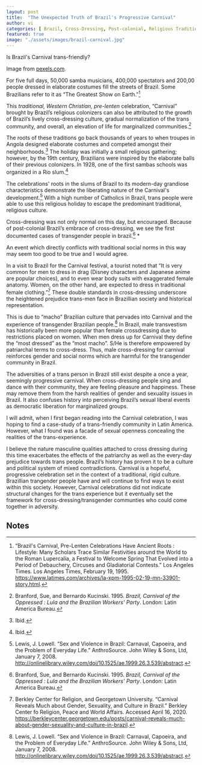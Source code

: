 ```yaml
---
layout: post
title:  "The Unexpected Truth of Brazil's Progressive Carnival"
author: vi
categories: [ Brazil, Cross-Dressing, Post-colonial, Religious Traditions, region ]
featured: true
image: "./assets/images/brazil-carnival.jpg"
---
```

Is Brazil's Carnival trans-friendly?

Image from [pexels.com](https://www.pexels.com/search/brazil/).

For five full days, 50,000 samba musicians, 400,000 spectators and  200,00 people dressed in elaborate costumes fill the streets of Brazil. Some Brazilians refer to it as “The Greatest Show on Earth.”[^1]

This _traditional, Western Christian, pre-lenten_ celebration, “Carnival” brought by Brazil’s religious colonizers can also be attributed to the growth of Brazil’s lively cross-dressing culture, gradual normalization of the trans community, and overall, an elevation of life for marginalized communities.[^2]

The roots of these traditions go back thousands of years to when troupes in Angola designed elaborate costumes and competed amongst their neighborhoods.[^3] The holiday was initially a small religious gathering; however, by the 19th century, Brazilians were inspired by the elaborate balls of their previous colonizers. In 1928, one of the first sambas schools was organized in a Rio slum.[^4] 

The celebrations' roots in the slums of Brazil to its modern-day grandiose characteristics demonstrate the liberating nature of the Carnival's development.[^5] With a high number of Catholics in Brazil, trans people were able to use this religious holiday to escape the predominant traditional, religious culture. 

Cross-dressing was not only normal on this day, but encouraged. Because of post-colonial Brazil’s embrace of cross-dressing, we see the first documented cases of transgender people in brazil.[^6] *

An event which directly conflicts with traditional social norms in this way may seem too good to be true and I would agree. 

In a visit to Brazil for the Carnival festival, a tourist noted that “It is very common for men to dress in drag (Disney characters and Japanese anime are popular choices), and to even wear body suits with exaggerated female anatomy. Women, on the other hand, are expected to dress in traditional female clothing.”[^7] These double standards in cross-dressing underscore the heightened prejudice trans-men face in Brazillian society and historical representation. 

This is due to “macho” Brazilian culture that pervades into Carnival and the experience of transgender Brazilian people.[^8] In Brazil, male transvestism has historically been more popular than female crossdressing due to restrictions placed on women. When men dress up for Carnival they define the “most dressed” as the “most macho”. S/He is therefore empowered by patriarchal terms to cross-dress. Thus, male cross-dressing for carnival reinforces gender and social norms which are harmful for the transgender community in Brazil. 

The adversities of a trans person in Brazil still exist despite a once a year, seemingly progressive carnival. When cross-dressing people sing and dance with their community, they are feeling pleasure and happiness. These may remove them from the harsh realities of  gender and sexuality issues in Brazil. It also confuses history into perceiving Brazil’s sexual liberal events as democratic liberation for marginalized groups.

I will admit, when I first began reading into the Carnival celebration, I was hoping to find a case-study of a trans-friendly community in Latin America. However, what I found was a facade of sexual openness concealing the realities of the trans-experience. 

I believe the nature masculine qualities attached to cross dressing during this time exacerbates the effects of the patriarchy as well as the every-day prejudice towards trans people. Brazil’s history has proven it to be a culture and political system of mixed contradictions. Carnival is a hopeful, progressive celebration set in the context of a traditional, rigid culture. Brazillian trangender people have and will continue to find ways to exist within this society. However, Carnival celebrations did not indicate structural changes for the trans experience but it eventually set the framework for cross-dressing/transgender communties who could come together in adversity.  


<!-- Footnotes themselves at the bottom. -->
## Notes

[^1]:
     “Brazil's Carnival, Pre-Lenten Celebrations Have Ancient Roots : Lifestyle: Many Scholars Trace Similar Festivities around the World to the Roman Lupercalia, a Festival to Welcome Spring That Evolved into a Period of Debauchery, Circuses and Gladiatorial Contests.” Los Angeles Times. Los Angeles Times, February 19, 1995. https://www.latimes.com/archives/la-xpm-1995-02-19-mn-33901-story.html.

[^2]:
     Branford, Sue, and Bernardo Kucinski. 1995. _Brazil, Carnival of the Oppressed : Lula and the Brazilian Workers' Party_. London: Latin America Bureau.

[^3]:
     Ibid. 

[^4]:
     Ibid.

[^5]:
     Lewis, J. Lowell. “Sex and Violence in Brazil: Carnaval, Capoeira, and the Problem of Everyday Life.” AnthroSource. John Wiley & Sons, Ltd, January 7, 2008. http://onlinelibrary.wiley.com/doi/10.1525/ae.1999.26.3.539/abstract.

[^6]:
      Branford, Sue, and Bernardo Kucinski. 1995. _Brazil, Carnival of the Oppressed : Lula and the Brazilian Workers' Party_. London: Latin America Bureau.

[^7]:
     Berkley Center for Religion, and Georgetown University. “Carnival Reveals Much about Gender, Sexuality, and Culture in Brazil.” Berkley Center fo Religion, Peace and World Affairs. Accessed April 16, 2020. https://berkleycenter.georgetown.edu/posts/carnival-reveals-much-about-gender-sexuality-and-culture-in-brazil.

[^8]:
     Lewis, J. Lowell. “Sex and Violence in Brazil: Carnaval, Capoeira, and the Problem of Everyday Life.” AnthroSource. John Wiley & Sons, Ltd, January 7, 2008. http://onlinelibrary.wiley.com/doi/10.1525/ae.1999.26.3.539/abstract.
